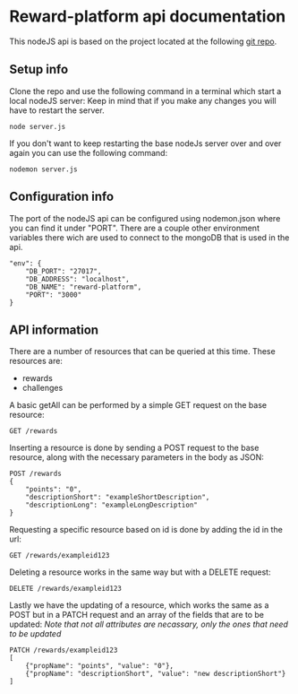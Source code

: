 # Reward-platform api documentation
This nodeJS api is based on the project located at the following [git repo](https://github.com/FlorianDH/rewards).

## Setup info
Clone the repo and use the following command in a terminal which start a local nodeJS server:
Keep in mind that if you make any changes you will have to restart the server.
```
node server.js
```
If you don't want to keep restarting the base nodeJs server over and over again you can use the following command:
```
nodemon server.js
```
## Configuration info
The port of the nodeJS api can be configured using nodemon.json where you can find it under "PORT". There are a couple other environment variables there wich are used to connect to the mongoDB that is used in the api.
```
"env": {        
    "DB_PORT": "27017",
    "DB_ADDRESS": "localhost",
    "DB_NAME": "reward-platform",
    "PORT": "3000" 
}
```

## API information
There are a number of resources that can be queried at this time. These resources are:
* rewards
* challenges

A basic getAll can be performed by a simple GET request on the base resource:
```
GET /rewards
```
Inserting a resource is done by sending a POST request to the base resource, along with the necessary parameters in the body as JSON:
```
POST /rewards
{
	"points": "0",
	"descriptionShort": "exampleShortDescription",
	"descriptionLong": "exampleLongDescription"
}
```
Requesting a specific resource based on id is done by adding the id in the url:
```
GET /rewards/exampleid123
```
Deleting a resource works in the same way but with a DELETE request:
```
DELETE /rewards/exampleid123
```
Lastly we have the updating of a resource, which works the same as a POST but in a PATCH request and an array of the fields that are to be updated:
*Note that not all attributes are necassary, only the ones that need to be updated*
```
PATCH /rewards/exampleid123
[
	{"propName": "points", "value": "0"},
	{"propName": "descriptionShort", "value": "new descriptionShort"}
]
```